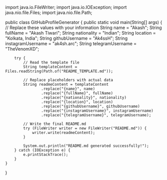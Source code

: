 import java.io.FileWriter;
import java.io.IOException;
import java.nio.file.Files;
import java.nio.file.Path;

public class GitHubProfileGenerator {
    public static void main(String[] args) {
        // Replace these values with your information
        String name = "Akash";
        String fullName = "Akash Tiwari";
        String nationality = "Indian";
        String location = "Kolkata, India";
        String githubUsername = "Ak4ssH";
        String instagramUsername = "ak4sh.arc";
        String telegramUsername = "TheVenomXD";

        try {
            // Read the template file
            String templateContent = Files.readString(Path.of("README_TEMPLATE.md"));

            // Replace placeholders with actual data
            String readmeContent = templateContent
                    .replace("{name}", name)
                    .replace("{fullName}", fullName)
                    .replace("{nationality}", nationality)
                    .replace("{location}", location)
                    .replace("{githubUsername}", githubUsername)
                    .replace("{instagramUsername}", instagramUsername)
                    .replace("{telegramUsername}", telegramUsername);

            // Write the final README.md
            try (FileWriter writer = new FileWriter("README.md")) {
                writer.write(readmeContent);
            }

            System.out.println("README.md generated successfully!");
        } catch (IOException e) {
            e.printStackTrace();
        }
    }
}
